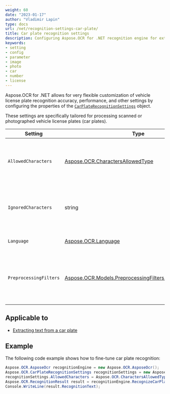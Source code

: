 ```yaml
---
weight: 60
date: "2023-01-17"
author: "Vladimir Lapin"
type: docs
url: /net/recognition-settings-car-plate/
title: Car plate recognition settings
description: Configuring Aspose.OCR for .NET recognition engine for extracting text from car plate images or photographs.
keywords:
- setting
- config
- parameter
- image
- photo
- car
- number
- license
---
```


Aspose.OCR for .NET allows for very flexible customization of vehicle license plate recognition accuracy, performance, and other settings by configuring the properties of the [`CarPlateRecognitionSettings`](https://reference.aspose.com/ocr/net/aspose.ocr/carplaterecognitionsettings/) object.

These settings are specifically tailored for processing scanned or photographed vehicle license plates (car plates).

Setting | Type | Default value | Description
------- | ---- | ------------- | -----------
`AllowedCharacters` | [Aspose.OCR.CharactersAllowedType](https://reference.aspose.com/ocr/net/aspose.ocr/charactersallowedtype/) | `Aspose.OCR.CharactersAllowedType.ALL` | The [predefined whitelist](/ocr/net/characters-whitelist/#predefined-character-sets) of characters Aspose.OCR engine will look for.
`IgnoredCharacters` | string | _none_ | A [blacklist](/ocr/net/characters-blacklist/) of characters that are ignored during recognition.
`Language` | [Aspose.OCR.Language](https://reference.aspose.com/ocr/net/aspose.ocr/language/) | `Aspose.OCR.Language.None` | Specify a [language](/ocr/net/languages/) for recognition.
`PreprocessingFilters` | [Aspose.OCR.Models.PreprocessingFilters.PreprocessingFilter](https://reference.aspose.com/ocr/net/aspose.ocr.models.preprocessingfilters/preprocessingfilter/) | _none_ | Apply [image processing filters](/ocr/net/image-preprocessing/) that enhance an image before it is sent to the OCR engine.

## Applicable to

- [Extracting text from a car plate](/ocr/net/recognition/car-plate/)

## Example

The following code example shows how to fine-tune car plate recognition:

```csharp
Aspose.OCR.AsposeOcr recognitionEngine = new Aspose.OCR.AsposeOcr();
Aspose.OCR.CarPlateRecognitionSettings recognitionSettings = new Aspose.OCR.CarPlateRecognitionSettings();
recognitionSettings.AllowedCharacters = Aspose.OCR.CharactersAllowedType.LATIN_ALPHABET;
Aspose.OCR.RecognitionResult result = recognitionEngine.RecognizeCarPlate("car-plate.png", recognitionSettings);
Console.WriteLine(result.RecognitionText);
```
